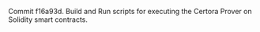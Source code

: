 Commit f16a93d.                    Build and Run scripts for executing the Certora Prover on Solidity smart contracts.